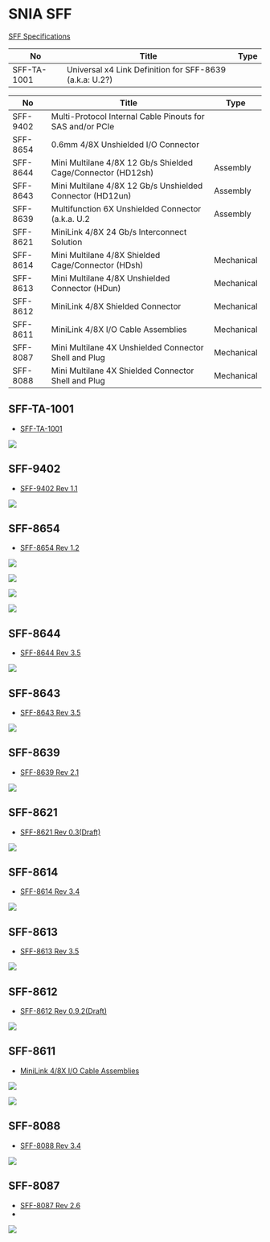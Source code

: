 # SNIA SFF

[SFF Specifications](https://www.snia.org/technology-communities/sff/specifications)


| No          | Title                                                        | Type       |
|-------------|--------------------------------------------------------------|------------|
| SFF-TA-1001 | Universal x4 Link Definition for SFF-8639 (a.k.a: U.2?)      |            |

| No       | Title                                                        | Type       |
|----------|--------------------------------------------------------------|------------|
| SFF-9402 | Multi-Protocol Internal Cable Pinouts for SAS and/or PCIe    |            |
| SFF-8654 | 0.6mm 4/8X Unshielded I/O Connector                          |            |
| SFF-8644 | Mini Multilane 4/8X 12 Gb/s Shielded Cage/Connector (HD12sh) | Assembly   |
| SFF-8643 | Mini Multilane 4/8X 12 Gb/s Unshielded Connector (HD12un)    | Assembly   |
| SFF-8639 | Multifunction 6X Unshielded Connector (a.k.a. U.2            | Assembly   |
| SFF-8621 | MiniLink 4/8X 24 Gb/s Interconnect Solution                  |            |
| SFF-8614 | Mini Multilane 4/8X Shielded Cage/Connector (HDsh)           | Mechanical |
| SFF-8613 | Mini Multilane 4/8X Unshielded Connector (HDun)              | Mechanical |
| SFF-8612 | MiniLink 4/8X Shielded Connector                             | Mechanical |
| SFF-8611 | MiniLink 4/8X I/O Cable Assemblies                           | Mechanical |
| SFF-8087 | Mini Multilane 4X Unshielded Connector Shell and Plug        | Mechanical |
| SFF-8088 | Mini Multilane 4X Shielded Connector Shell and Plug          | Mechanical |

## SFF-TA-1001

* [SFF-TA-1001](https://members.snia.org/document/dl/26900)

![](images/sff-ta-1001.png)

## SFF-9402

* [SFF-9402 Rev 1.1](https://members.snia.org/document/dl/27380)

![](images/sff-9402.png)

## SFF-8654

* [SFF-8654 Rev 1.2](https://members.snia.org/document/dl/26744)

![](images/sff-8654.png)

![](images/sff-8654_2.png)

![](images/sff-8654_3.png)

![](images/sff-8654_4.png)

## SFF-8644

* [SFF-8644 Rev 3.5](https://members.snia.org/document/dl/25952)

![](images/sff-8644.png)


## SFF-8643

* [SFF-8643 Rev 3.5](https://members.snia.org/document/dl/25951)

![](images/sff-8643.png)

## SFF-8639

* [SFF-8639 Rev 2.1](https://members.snia.org/document/dl/26489)

![](images/sff-8639.png)


## SFF-8621

* [SFF-8621 Rev 0.3(Draft)](https://members.snia.org/document/dl/25940)

![](images/sff-8621.png)


## SFF-8614

* [SFF-8614 Rev 3.4](https://members.snia.org/document/dl/25939)

![](images/sff-8614.png)


## SFF-8613

* [SFF-8613 Rev 3.5](https://members.snia.org/document/dl/25938)

![](images/sff-8613.png)

## SFF-8612

* [SFF-8612 Rev 0.9.2(Draft)](https://members.snia.org/document/dl/26705)

![](images/sff-8612.png)

## SFF-8611

* [MiniLink 4/8X I/O Cable Assemblies](https://members.snia.org/document/dl/27937)

![](images/sff-8611.png)

![](images/sff-8611_2.png)

## SFF-8088

* [SFF-8088 Rev 3.4](https://members.snia.org/document/dl/25824)

![](images/sff-8088.png)


## SFF-8087

* [SFF-8087 Rev 2.6](https://members.snia.org/document/dl/25823)
*

![](images/sff-8087.png)



